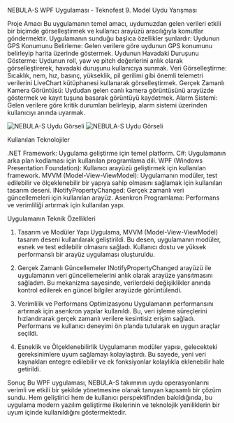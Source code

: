 NEBULA-S WPF Uygulaması - Teknofest 9. Model Uydu Yarışması

Proje Amacı
Bu uygulamanın temel amacı, uydumuzdan gelen verileri etkili bir biçimde görselleştirmek ve kullanıcı arayüzü aracılığıyla komutlar göndermektir. Uygulamanın sunduğu başlıca özellikler şunlardır:
Uydunun GPS Konumunu Belirleme: Gelen verilere göre uydunun GPS konumunu belirleyip harita üzerinde göstermek.
Uydunun Havadaki Duruşunu Gösterme: Uydunun roll, yaw ve pitch değerlerini anlık olarak görselleştirerek, havadaki duruşunu kullanıcıya sunmak.
Veri Görselleştirme: Sıcaklık, nem, hız, basınç, yükseklik, pil gerilimi gibi önemli telemetri verilerini LiveChart kütüphanesi kullanarak görselleştirmek.
Gerçek Zamanlı Kamera Görüntüsü: Uydudan gelen canlı kamera görüntüsünü arayüzde göstermek ve kayıt tuşuna basarak görüntüyü kaydetmek.
Alarm Sistemi: Gelen verilere göre kritik durumları belirleyip, alarm sistemi üzerinden kullanıcıyı anında uyarmak.

![NEBULA-S Uydu Görseli](C:\Users\colak\Desktop\GUIWPF\NebulaGUI\arayuz1.png)
![NEBULA-S Uydu Görseli](C:\Users\colak\Desktop\GUIWPF\NebulaGUI\arayuz2.png)


Kullanılan Teknolojiler

.NET Framework: Uygulama geliştirme için temel platform.
C#: Uygulamanın arka plan kodlaması için kullanılan programlama dili.
WPF (Windows Presentation Foundation): Kullanıcı arayüzü geliştirmek için kullanılan framework.
MVVM (Model-View-ViewModel): Uygulamanın modüler, test edilebilir ve ölçeklenebilir bir yapıya sahip olmasını sağlamak için kullanılan tasarım deseni.
INotifyPropertyChanged: Gerçek zamanlı veri güncellemeleri için kullanılan arayüz.
Asenkron Programlama: Performans ve verimliliği artırmak için kullanılan yapı.

Uygulamanın Teknik Özellikleri
1. Tasarım ve Modüler Yapı
Uygulama, MVVM (Model-View-ViewModel) tasarım deseni kullanılarak geliştirildi. Bu desen, uygulamanın modüler, esnek ve test edilebilir olmasını sağladı. Kullanıcı dostu ve yüksek performanslı bir arayüz uygulaması oluşturuldu.

2. Gerçek Zamanlı Güncellemeler
INotifyPropertyChanged arayüzü ile uygulamanın veri güncellemelerini anlık olarak arayüze yansıtmasını sağladım. Bu mekanizma sayesinde, verilerdeki değişiklikler anında kontrol edilerek en güncel bilgiler arayüzde görüntülendi.

3. Verimlilik ve Performans Optimizasyonu
Uygulamanın performansını artırmak için asenkron yapılar kullanıldı. Bu, veri işleme süreçlerini hızlandırarak gerçek zamanlı verilere kesintisiz erişim sağladı. Performans ve kullanıcı deneyimi ön planda tutularak en uygun araçlar seçildi.

4. Esneklik ve Ölçeklenebilirlik
Uygulamanın modüler yapısı, gelecekteki gereksinimlere uyum sağlamayı kolaylaştırdı. Bu sayede, yeni veri kaynakları entegre edilebilir ve ek fonksiyonlar kolaylıkla eklenebilir hale getirildi.

Sonuç
Bu WPF uygulaması, NEBULA-S takımının uydu operasyonlarını verimli ve etkili bir şekilde yönetmesine olanak tanıyan kapsamlı bir çözüm sundu. Hem geliştirici hem de kullanıcı perspektifinden bakıldığında, bu uygulama modern yazılım geliştirme ilkelerinin ve teknolojik yeniliklerin bir uyum içinde kullanıldığını göstermektedir.
